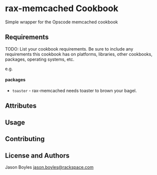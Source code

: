 rax-memcached Cookbook
======================
Simple wrapper for the Opscode memcached cookbook

Requirements
------------
TODO: List your cookbook requirements. Be sure to include any requirements this cookbook has on platforms, libraries, other cookbooks, packages, operating systems, etc.

e.g.
#### packages
- `toaster` - rax-memcached needs toaster to brown your bagel.

Attributes
----------

Usage
-----

Contributing
------------

License and Authors
-------------------

Jason Boyles <jason.boyles@rackspace.com>
